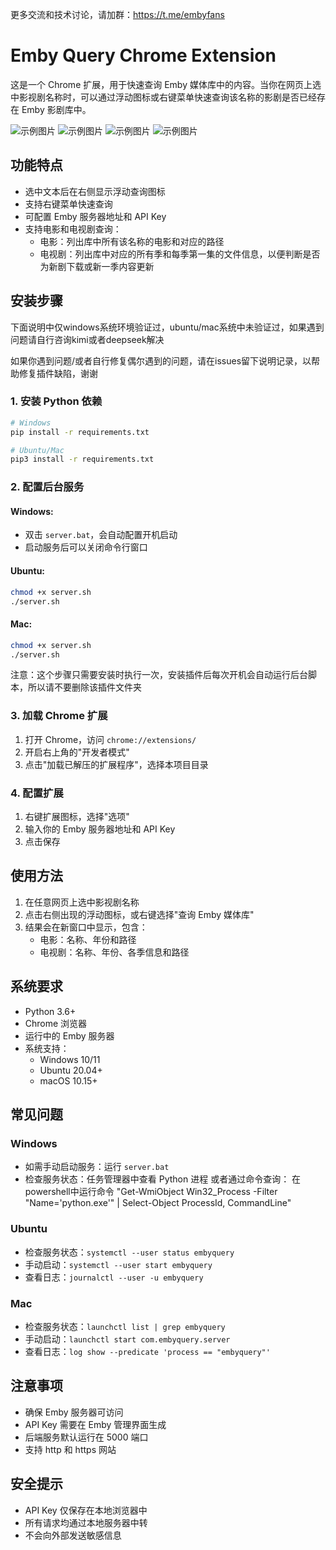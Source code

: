 更多交流和技术讨论，请加群：https://t.me/embyfans

# Emby Query Chrome Extension

这是一个 Chrome 扩展，用于快速查询 Emby 媒体库中的内容。当你在网页上选中影视剧名称时，可以通过浮动图标或右键菜单快速查询该名称的影剧是否已经存在 Emby 影剧库中。

![示例图片](intro/介绍-1.jpg)
![示例图片](intro/介绍-2.jpg)
![示例图片](intro/介绍-3.jpg)
![示例图片](intro/介绍-4参数配置.jpg)

## 功能特点

- 选中文本后在右侧显示浮动查询图标
- 支持右键菜单快速查询
- 可配置 Emby 服务器地址和 API Key
- 支持电影和电视剧查询：
    - 电影：列出库中所有该名称的电影和对应的路径
    - 电视剧：列出库中对应的所有季和每季第一集的文件信息，以便判断是否为新剧下载或新一季内容更新

## 安装步骤
下面说明中仅windows系统环境验证过，ubuntu/mac系统中未验证过，如果遇到问题请自行咨询kimi或者deepseek解决

如果你遇到问题/或者自行修复偶尔遇到的问题，请在issues留下说明记录，以帮助修复插件缺陷，谢谢

### 1. 安装 Python 依赖

```bash
# Windows
pip install -r requirements.txt

# Ubuntu/Mac
pip3 install -r requirements.txt
```

### 2. 配置后台服务

#### Windows:
- 双击 `server.bat`，会自动配置开机启动
- 启动服务后可以关闭命令行窗口

#### Ubuntu:
```bash
chmod +x server.sh
./server.sh
```

#### Mac:
```bash
chmod +x server.sh
./server.sh
```

注意：这个步骤只需要安装时执行一次，安装插件后每次开机会自动运行后台脚本，所以请不要删除该插件文件夹

### 3. 加载 Chrome 扩展

1. 打开 Chrome，访问 `chrome://extensions/`
2. 开启右上角的"开发者模式"
3. 点击"加载已解压的扩展程序"，选择本项目目录

### 4. 配置扩展

1. 右键扩展图标，选择"选项"
2. 输入你的 Emby 服务器地址和 API Key
3. 点击保存

## 使用方法

1. 在任意网页上选中影视剧名称
2. 点击右侧出现的浮动图标，或右键选择"查询 Emby 媒体库"
3. 结果会在新窗口中显示，包含：
   - 电影：名称、年份和路径
   - 电视剧：名称、年份、各季信息和路径

## 系统要求

- Python 3.6+
- Chrome 浏览器
- 运行中的 Emby 服务器
- 系统支持：
  - Windows 10/11
  - Ubuntu 20.04+
  - macOS 10.15+

## 常见问题

### Windows
- 如需手动启动服务：运行 `server.bat`
- 检查服务状态：任务管理器中查看 Python 进程
  或者通过命令查询： 在powershell中运行命令 "Get-WmiObject Win32_Process -Filter "Name='python.exe'" | Select-Object ProcessId, CommandLine"

### Ubuntu
- 检查服务状态：`systemctl --user status embyquery`
- 手动启动：`systemctl --user start embyquery`
- 查看日志：`journalctl --user -u embyquery`

### Mac
- 检查服务状态：`launchctl list | grep embyquery`
- 手动启动：`launchctl start com.embyquery.server`
- 查看日志：`log show --predicate 'process == "embyquery"'`

## 注意事项

- 确保 Emby 服务器可访问
- API Key 需要在 Emby 管理界面生成
- 后端服务默认运行在 5000 端口
- 支持 http 和 https 网站

## 安全提示

- API Key 仅保存在本地浏览器中
- 所有请求均通过本地服务器中转
- 不会向外部发送敏感信息
